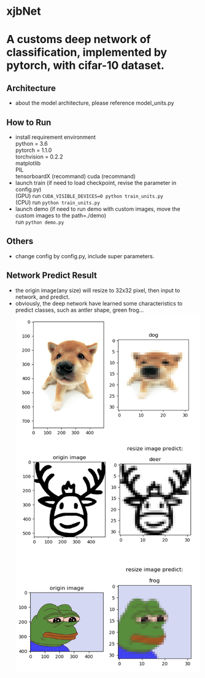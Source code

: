 # xjbNet
# A customs deep network of classification, implemented by pytorch, with cifar-10 dataset.
## Architecture
* about the model architecture, please reference model_units.py
## How to Run
* install requirement environment  
 python = 3.6  
 pytorch = 1.1.0  
 torchvision = 0.2.2  
 matplotlib  
 PIL  
 tensorboardX (recommand) 
 cuda (recommand)  
* launch train (if need to load checkpoint, revise the parameter in config.py)  
 (GPU) run `CUDA_VISIBLE_DEVICES=0 python train_units.py`  
 (CPU) run `python train_units.py`  
* launch demo (if need to run demo with custom images, move the custom images to the path=./demo)  
 run `python demo.py`  

## Others
* change config by config.py, include super parameters.  

## Network Predict Result
* the origin image(any size) will resize to 32x32 pixel, then input to network, and predict.
* obviously, the deep network have learned some characteristics to predict classes, such as antler shape, green frog... 
![1.png](https://github.com/hikaruzzz/deepNet-classification-pytorch-cifar10/blob/master/images/1.png)
![2.png](https://github.com/hikaruzzz/deepNet-classification-pytorch-cifar10/blob/master/images/2.png)
![3.png](https://github.com/hikaruzzz/deepNet-classification-pytorch-cifar10/blob/master/images/3.png)
